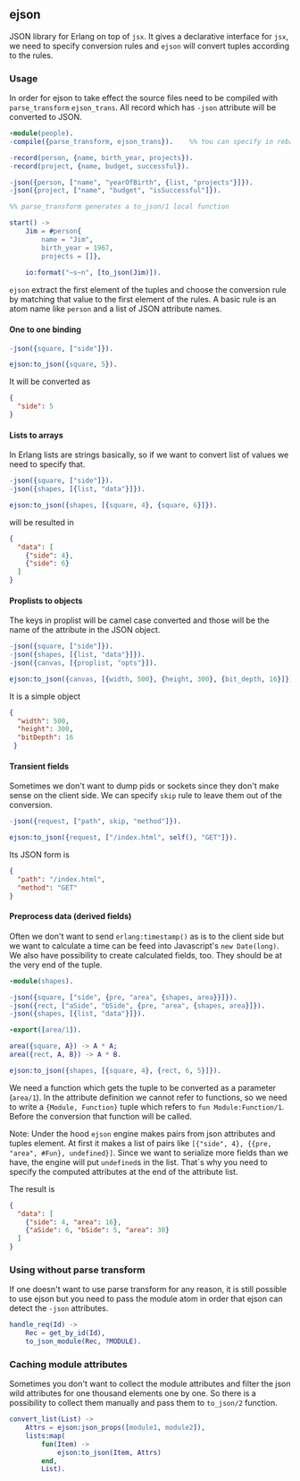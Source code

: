 ## ejson

JSON library for Erlang on top of `jsx`. It gives a declarative interface for `jsx`, we need to specify conversion rules and `ejson` will convert tuples according to the rules.

### Usage

In order for ejson to take effect the source files need to be compiled with `parse_transform` `ejson_trans`. All record which has `-json` attribute will be converted to JSON.

```erlang
-module(people).
-compile({parse_transform, ejson_trans}).    %% You can specify in rebar.config, too.

-record(person, {name, birth_year, projects}).
-record(project, {name, budget, successful}).

-json({person, ["name", "yearOfBirth", {list, "projects"}]}).
-json({project, ["name", "budget", "isSuccessful"]}).

%% parse_transform generates a to_json/1 local function

start() ->
    Jim = #person{
        name = "Jim",
        birth_year = 1967,
        projects = []},
        
    io:format("~s~n", [to_json(Jim)]).
```

`ejson` extract the first element of the tuples and choose the conversion rule by matching that value to the first element of the rules. A basic rule is an atom name like `person` and a list of JSON attribute names.

#### One to one binding

```erlang
-json({square, ["side"]}).

ejson:to_json({square, 5}).
```

It will be converted as

```json
{
  "side": 5
}
```

#### Lists to arrays

In Erlang lists are strings basically, so if we want to convert list of values we need to specify that.

```erlang
-json({square, ["side"]}).
-json({shapes, [{list, "data"}]}).

ejson:to_json({shapes, [{square, 4}, {square, 6}]}).
```

will be resulted in

```json
{
  "data": [
    {"side": 4},
    {"side": 6}
  ]
}
```

#### Proplists to objects

The keys in proplist will be camel case converted and those will be the name of the attribute in the JSON object.

```erlang
-json({square, ["side"]}).
-json({shapes, [{list, "data"}]}).
-json({canvas, [{proplist, "opts"}]).

ejson:to_json({canvas, [{width, 500}, {height, 300}, {bit_depth, 16}]}).
```

It is a simple object

```json
{
  "width": 500,
  "height": 300,
  "bitDepth": 16
 }
```


#### Transient fields

Sometimes we don't want to dump pids or sockets since they don't make sense on the client side. We can specify `skip` rule to leave them out of the conversion.

```erlang
-json({request, ["path", skip, "method"]}).

ejson:to_json({request, ["/index.html", self(), "GET"]}).
```

Its JSON form is

```json
{
  "path": "/index.html",
  "method": "GET"
}
```

#### Preprocess data (derived fields)

Often we don't want to send `erlang:timestamp()` as is to the client side but we want to calculate a time can be feed into Javascript's `new Date(long)`. We also have possibility to create calculated fields, too. They should be at the very end of the tuple.

```erlang
-module(shapes).

-json({square, ["side", {pre, "area", {shapes, area}}]}).
-json({rect, ["aSide", "bSide", {pre, "area", {shapes, area}]}).
-json({shapes, [{list, "data"}]}).

-export([area/1]).

area({square, A}) -> A * A;
area({rect, A, B}) -> A * B.

ejson:to_json({shapes, [{square, 4}, {rect, 6, 5}]}).
```

We need a function which gets the tuple to be converted as a parameter (`area/1`). In the attribute definition we cannot refer to functions, so we need to write a `{Module, Function}` tuple which refers to `fun Module:Function/1`. Before the conversion that function will be called.

Note: Under the hood `ejson` engine makes pairs from json attributes and tuples element. At first it makes a list of pairs like `[{"side", 4}, {{pre, "area", #Fun}, undefined}]`. Since we want to serialize more fields than we have, the engine will put `undefined`s in the list. That`s why you need to specify the computed attributes at the end of the attribute list.

The result is

```json
{
  "data": [
    {"side": 4, "area": 16},
    {"aSide": 6, "bSide": 5, "area": 30}
  ]
}
```

### Using without parse transform

If one doesn't want to use parse transform for any reason, it is still possible to use ejson but you need to pass the module atom in order that ejson can detect the `-json` attributes.

```erlang
handle_req(Id) ->
    Rec = get_by_id(Id),
    to_json_module(Rec, ?MODULE).
```

### Caching module attributes

Sometimes you don't want to collect the module attributes and filter the json wild attributes for one thousand elements one by one. So there is a possibility to collect them manually and pass them to `to_json/2` function.

```erlang
convert_list(List) ->
    Attrs = ejson:json_props([module1, module2]),
    lists:map(
        fun(Item) ->
            ejson:to_json(Item, Attrs)
        end,
        List).
```

